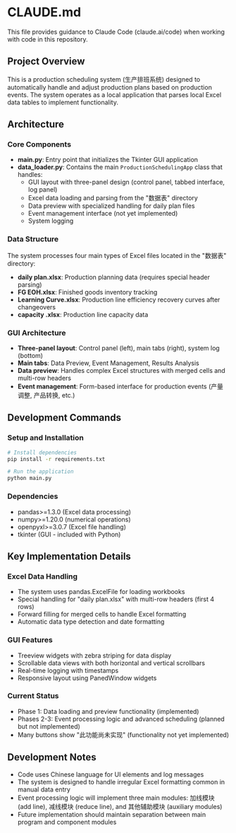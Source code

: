 # CLAUDE.md

This file provides guidance to Claude Code (claude.ai/code) when working with code in this repository.

## Project Overview

This is a production scheduling system (生产排班系统) designed to automatically handle and adjust production plans based on production events. The system operates as a local application that parses local Excel data tables to implement functionality.

## Architecture

### Core Components

- **main.py**: Entry point that initializes the Tkinter GUI application
- **data_loader.py**: Contains the main `ProductionSchedulingApp` class that handles:
  - GUI layout with three-panel design (control panel, tabbed interface, log panel)
  - Excel data loading and parsing from the "数据表" directory
  - Data preview with specialized handling for daily plan files
  - Event management interface (not yet implemented)
  - System logging

### Data Structure

The system processes four main types of Excel files located in the "数据表" directory:
- **daily plan.xlsx**: Production planning data (requires special header parsing)
- **FG EOH.xlsx**: Finished goods inventory tracking
- **Learning Curve.xlsx**: Production line efficiency recovery curves after changeovers
- **capacity .xlsx**: Production line capacity data

### GUI Architecture

- **Three-panel layout**: Control panel (left), main tabs (right), system log (bottom)
- **Main tabs**: Data Preview, Event Management, Results Analysis
- **Data preview**: Handles complex Excel structures with merged cells and multi-row headers
- **Event management**: Form-based interface for production events (产量调整, 产品转换, etc.)

## Development Commands

### Setup and Installation
```bash
# Install dependencies
pip install -r requirements.txt

# Run the application
python main.py
```

### Dependencies
- pandas>=1.3.0 (Excel data processing)
- numpy>=1.20.0 (numerical operations)
- openpyxl>=3.0.7 (Excel file handling)
- tkinter (GUI - included with Python)

## Key Implementation Details

### Excel Data Handling
- The system uses pandas.ExcelFile for loading workbooks
- Special handling for "daily plan.xlsx" with multi-row headers (first 4 rows)
- Forward filling for merged cells to handle Excel formatting
- Automatic data type detection and date formatting

### GUI Features
- Treeview widgets with zebra striping for data display
- Scrollable data views with both horizontal and vertical scrollbars
- Real-time logging with timestamps
- Responsive layout using PanedWindow widgets

### Current Status
- Phase 1: Data loading and preview functionality (implemented)
- Phases 2-3: Event processing logic and advanced scheduling (planned but not implemented)
- Many buttons show "此功能尚未实现" (functionality not yet implemented)

## Development Notes

- Code uses Chinese language for UI elements and log messages
- The system is designed to handle irregular Excel formatting common in manual data entry
- Event processing logic will implement three main modules: 加线模块 (add line), 减线模块 (reduce line), and 其他辅助模块 (auxiliary modules)
- Future implementation should maintain separation between main program and component modules
